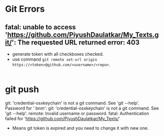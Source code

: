 # Git Errors

## fatal: unable to access 'https://github.com/PiyushDaulatkar/My_Texts.git/': The requested URL returned error: 403
* generate token with all checkboxes checked.
* use command `git remote set-url origin https://<token>@github.com/<username>/<repo>`.
<br></br>

# git push
git: 'credential-osxkeychain' is not a git command. See 'git --help'.
Password for '
bnm': 
git: 'credential-osxkeychain' is not a git command. See 'git --help'.
remote: Invalid username or password.
fatal: Authentication failed for 'https://github.com/PiyushDaulatkar/My_Texts/'

* Means git token is expired and you need to change it with new one.
<br></br>

<br></br>

<br></br>
